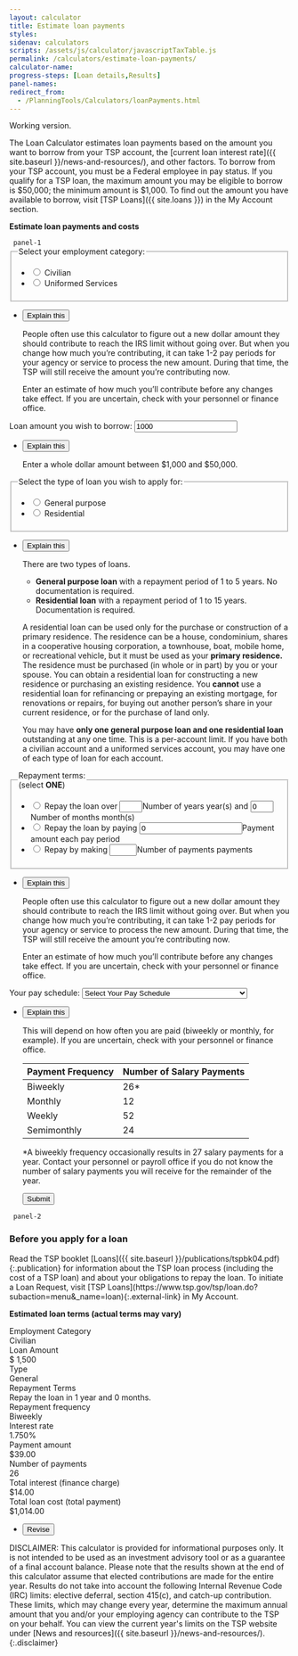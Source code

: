 ```yaml
---
layout: calculator
title: Estimate loan payments
styles:
sidenav: calculators
scripts: /assets/js/calculator/javascriptTaxTable.js
permalink: /calculators/estimate-loan-payments/
calculator-name:
progress-steps: [Loan details,Results]
panel-names:
redirect_from:
  - /PlanningTools/Calculators/loanPayments.html
---
```


Working version.

The Loan Calculator estimates loan payments based on the amount you want to borrow from your TSP account, the [current loan interest rate]({{ site.baseurl }}/news-and-resources/), and other factors. To borrow from your TSP account, you must be a Federal employee in pay status. If you qualify for a TSP loan, the maximum amount you may be eligible to borrow is $50,000; the minimum amount is $1,000. To find out the amount you have available to borrow, visit [TSP Loans]({{ site.loans }}) in the My Account section.

**Estimate loan payments and costs**

<form>
<!-- PANEL 1 -->
<code> panel-1 </code>
<section id="panel-1" class="calculator-panel">
<div class="panel-form-field" >
<fieldset>
<legend aria-details="panel-1.1">Select your employment category:</legend>
<ul class="usa-unstyled-list">
<li>
<input id="civilian" type="radio" name="employment-category" value="civilian">
<label for="civilian">Civilian</label>
</li>
<li>
<input id="uniformed-services" type="radio" name="employment-category" value="uniformed-services">
<label for="uniformed-services">Uniformed Services</label>
</li>
</ul>
</fieldset>
<!-- Explain this -->
<ul class="usa-accordion explain-this">
<li>
<button class="usa-accordion-button"
aria-expanded="false"
aria-controls="panel-1.1">
Explain this
</button>
<div id="panel-1.1" class="usa-accordion-content" markdown="1">

People often use this calculator to figure out a new dollar amount they should contribute to reach the IRS limit without going over. But when you change how much you’re contributing, it can take 1-2 pay periods for your agency or service to process the new amount. During that time, the TSP will still receive the amount you’re contributing now.

Enter an estimate of how much you’ll contribute before any changes take effect. If you are uncertain, check with your personnel or finance office.

</div>
</li>
</ul>
</div> <!---->

<div class="panel-form-field" >
<label for="loanAmt" aria-details="panel-1.2" >Loan amount you wish to borrow:</label>
<span data-format="$" class="input-symbol-left">
<input class="positiveinteger" type="text" id="loanAmt" name="loanAmt" maxlength="5" value="1000" onchange="loanAmtGood(false);">
</span>
<!-- Explain this -->
<ul class="usa-accordion explain-this">
<li>
<button class="usa-accordion-button"
aria-expanded="false"
aria-controls="panel-1.2">
Explain this
</button>
<div id="panel-1.2" class="usa-accordion-content" markdown="1">

Enter a whole dollar amount between $1,000 and $50,000.

</div>
</li>
</ul>
</div> <!---->

<div class="panel-form-field" >
<fieldset>
<legend aria-details="panel-1.3">Select the type of loan you wish to apply for:</legend>
<ul class="usa-unstyled-list">
<li>
<input type="radio" id="General" name="loanType" value="General" onclick="loanTypeGood(false);">
<label for="General">General purpose</label>
</li>
<li>
<input type="radio" id="Residential" name="loanType" value="Residential" onclick="loanTypeGood(false);">
<label for="Residential">Residential</label>
</li>
</ul>
</fieldset>
<!-- Explain this -->
<ul class="usa-accordion explain-this">
<li>
<button class="usa-accordion-button"
aria-expanded="false"
aria-controls="panel-1.3">
Explain this
</button>
<div id="panel-1.3" class="usa-accordion-content" markdown="1">

There are two types of loans.

- **General purpose loan** with a repayment period of 1 to 5 years. No documentation is required.
- **Residential loan** with a repayment period of 1 to 15 years. Documentation is required.

A residential loan can be used only for the purchase or construction of a primary residence. The residence can be a house, condominium, shares in a cooperative housing corporation, a townhouse, boat, mobile home, or recreational vehicle, but it must be used as your **primary residence.** The residence must be purchased (in whole or in part) by you or your spouse. You can obtain a residential loan for constructing a new residence or purchasing an existing residence. You **cannot** use a residential loan for refinancing or prepaying an existing mortgage, for renovations or repairs, for buying out another person’s share in your current residence, or for the purchase of land only.

You may have **only one general purpose loan and one residential loan** outstanding at any one time. This is a per-account limit. If you have both a civilian account and a uniformed services account, you may have one of each type of loan for each account.

</div>
</li>
</ul>
</div> <!---->

<div class="panel-form-field" >
<fieldset>
<legend aria-details="panel-1.4">Repayment terms:<br />(select <strong>ONE</strong>)</legend>
<ul class="usa-unstyled-list inline-input">
<!-- Radio 1 -->
<li>
<input type="radio" id="repayTime" name="repayment-terms" value="repayTime">
<label for="repayTime">Repay the loan over</label>
  <input id="ptYears" class="" type="text" name="repayTime" value="" size="2" maxlength="2" onchange="ptYearsMonthsGood(false);"><label for="ptYears" class="sr-only">Number of years</label>
  year(s) and
  <input id="ptMonths" class="" type="text" name="repayTime" value="0" size="2" maxlength="2" onchange="ptYearsMonthsGood(false);" title="Months"><label for="ptMonths" class="sr-only">Number of months</label> month(s)
</li>
<!-- Radio 2 -->
<li>
<input type="radio" id="repayPayday" name="repayment-terms" value="repayPayday" onclick="payTypeGood(false);">
<label for="repayPayday">Repay the loan by paying</label>
  <span data-format="$" class="input-symbol-left">
  <input id="additionalAmount" name="repayPayday" class="positivefloat" value="0" size="8" type="number" onblur="totalContributionGood(false, true);" onchange="totalContributionGood(false, true);" /></span><label for="additionalAmount" class="sr-only">Payment amount</label> each pay period
</li>
<!-- Radio 3 -->
<li>
<input type="radio" id="repayPayments" name="repayment-terms" value="repayPayments" onclick="payTypeGood(false);">
<label for="repayPayments">Repay by making</label>
  <input id="ptNumpay" class="positiveinteger" type="text" name="repayPayments" value="" size="3" maxlength="3" onchange="ptNumpayGood(false);"><label for="ptNumpay" class="sr-only">Number of payments</label> payments
</li>
</ul>
</fieldset>
<!-- Explain this -->
<ul class="usa-accordion explain-this">
<li>
<button class="usa-accordion-button"
aria-expanded="false"
aria-controls="panel-1.4">
Explain this
</button>
<div id="panel-1.4" class="usa-accordion-content" markdown="1">

People often use this calculator to figure out a new dollar amount they should contribute to reach the IRS limit without going over. But when you change how much you’re contributing, it can take 1-2 pay periods for your agency or service to process the new amount. During that time, the TSP will still receive the amount you’re contributing now.

Enter an estimate of how much you’ll contribute before any changes take effect. If you are uncertain, check with your personnel or finance office.

</div>
</li>
</ul>
</div> <!---->

<div class="panel-form-field" >
<label for="paySchedule" aria-details="panel-1.5" >Your pay schedule:</label>
<select id="paySchedule" name="paySchedule" onchange="payScheduleGood(false);">
<option value="select">Select Your Pay Schedule</option>
<option value="biweekly">Biweekly  (every 2 weeks, 26 times a year)</option>
<option value="weekly">Weekly (52  times a year)</option>
<option value="semi-monthly">Semi-monthly (twice a month, 24 times a year)</option>
<option value="monthly">Monthly (12  times a year)</option>
</select>
<!-- Explain this -->
<ul class="usa-accordion explain-this">
<li>
<button class="usa-accordion-button"
aria-expanded="false"
aria-controls="panel-1.5">
Explain this
</button>
<div id="panel-1.5" class="usa-accordion-content" markdown="1">

This will depend on how often you are paid (biweekly or monthly, for example). If you are uncertain, check with your personnel or finance office.

<table class="pay-schedule-table">
<thead>
<tr>
<th scope="col">Payment Frequency</th>
<th scope="col">Number of Salary Payments</th>
</tr>
</thead>
<tbody>
<tr>
<td>Biweekly</td>
<td>26*</td>
</tr>
<tr>
<td>Monthly</td>
<td>12</td>
</tr>
<tr>
<td>Weekly</td>
<td>52</td>
</tr>
<tr>
<td>Semimonthly</td>
<td>24</td>
</tr>
</tbody></table>

\*A biweekly frequency occasionally results in 27 salary payments for a year.  Contact your personnel or payroll office if you do not know the number of salary payments you will receive for the remainder of the year.

</div>
</li>
</ul>
</div> <!---->
<!-- navigation buttons -->
<ul class="navigation-buttons">
<span id="showResults2">
<button class="usa-button " href="javascript:void(0);" title="" onclick="processPanel(2, 0, 3, 0); return false;">Submit</button>
</span>
</ul>
<div class="tspError pe-error" id="tspErrorytd-cont" style="display: block; text-align: right;"></div>

</section> <!-- end section#panel-1 -->

<!-- PANEL 2 -->
<code> panel-2 </code>
<section id="panel-2" class="calculator-panel" markdown="1">

  <div class="usa-alert  usa-alert-info ">
    <div class="usa-alert-body">
        <h3 class="usa-alert-heading">Before you apply for a loan</h3>
        <p class="usa-alert-text" markdown="1">Read the TSP booklet [Loans]({{ site.baseurl }}/publications/tspbk04.pdf){:.publication} for information about the TSP loan process (including the cost of a TSP loan) and about your obligations to repay the loan. To initiate a Loan Request, visit [TSP Loans](https://www.tsp.gov/tsp/loan.do?subaction=menu&amp;_name=loan){:.external-link} in My Account.</p>
    </div>
  </div>

  **Estimated loan terms (actual terms may vary)**

  <div class="results-grid-frame">
  <div class="usa-grid results">
    <div class="usa-width-two-thirds ">Employment Category</div>
    <div class="usa-width-one-third ">
    <span id="contributionYear">Civilian</span>
    </div>
  </div>
  <div class="usa-grid results">
    <div class="usa-width-two-thirds ">Loan Amount</div>
    <div class="usa-width-one-third ">$
    <span id="deferralLimit">1,500</span>
    </div>
  </div>
  <div class="usa-grid results">
    <div class="usa-width-two-thirds ">Type</div>
    <div class="usa-width-one-third "><span id="totalContributed">General</span>
    </div>
  </div>
  <div class="usa-grid results">
    <div class="usa-width-two-thirds ">Repayment Terms</div>
    <div class="usa-width-one-third "><span id="amountAvailable">Repay the loan in 1 year and 0 months.</span>
    </div>
  </div>
  <div class="usa-grid results">
    <div class="usa-width-two-thirds ">Repayment frequency</div>
    <div class="usa-width-one-third "><span id="paymentsRemaining">Biweekly</span>
    </div>
  </div>

  <div class="usa-grid results">
    <div class="usa-width-two-thirds ">Interest rate</div>
    <div class="usa-width-one-third "><span id="paymentsRemaining">1.750</span>%
    </div>
  </div>

  <div class="usa-grid results">
    <div class="usa-width-two-thirds ">Payment amount</div>
    <div class="usa-width-one-third ">$<span id="paymentsRemaining">39.00</span>
    </div>
  </div>

  <div class="usa-grid results">
    <div class="usa-width-two-thirds ">Number of payments</div>
    <div class="usa-width-one-third "><span id="paymentsRemaining">26</span>
    </div>
  </div>

  <div class="usa-grid results">
    <div class="usa-width-two-thirds ">Total interest (finance charge)</div>
    <div class="usa-width-one-third ">$<span id="paymentsRemaining">14.00</span>
    </div>
  </div>

  <div class="usa-grid results">
    <div class="usa-width-two-thirds ">Total loan cost (total payment)</div>
    <div class="usa-width-one-third ">$<span id="paymentsRemaining">1,014.00</span>
    </div>
  </div>

  </div> <!-- end div.results-grid-frame -->

  <!-- navigation buttons -->
  <ul class="navigation-buttons">
  <li><button class="usa-button " href="javascript:void(0);" title="" onclick="showPanel(2); return false;">Revise</button></li>
  </ul>
</section>  <!-- end section#panel-2 -->

</form>

DISCLAIMER: This calculator is provided for informational purposes only. It is not intended to be used as an investment advisory tool or as a guarantee of a final account balance. Please note that the results shown at the end of this calculator assume that elected contributions are made for the entire year. Results do not take into account the following Internal Revenue Code (IRC) limits: <span data-term="Elective Deferral Limit" class="js-glossary-toggle term term-end">elective deferral</span>, <span data-term="Section 415(c) Limit" class="js-glossary-toggle term term-end">section 415(c)</span>, and <span data-term="Catch-Up Contribution Limit" class="js-glossary-toggle term term-end">catch-up contribution</span>. These limits, which may change every year, determine the maximum annual amount that you and/or your employing agency can contribute to the TSP on your behalf. You can view the current year's limits on the TSP website under [News and resources]({{ site.baseurl }}/news-and-resources/).
{:.disclaimer}
